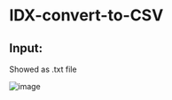 # IDX-convert-to-CSV

## Input:

Showed as .txt file

![image](https://user-images.githubusercontent.com/52820126/72735901-051e5680-3b9d-11ea-95b3-8ecabc9e0c04.png)
